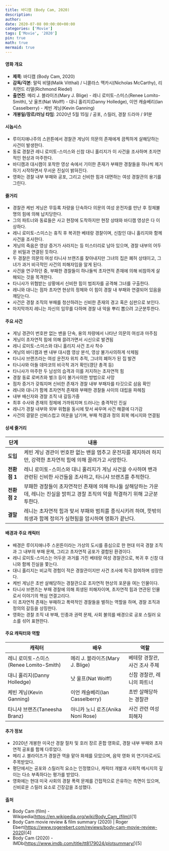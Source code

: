 ```yaml
---
title: 바디캠 (Body Cam, 2020)
description: 
author: 
date: 2020-07-08 00:00:00+00:00
categories: ['Movie']
tags: ['Movie', '2020']
pin: true
math: true
mermaid: true
---
```

#### 영화 개요

- **제목**: 바디캠 (Body Cam, 2020)  
- **감독/각본**: 말릭 비델(Malik Vitthal) / 니콜라스 맥카시(Nicholas McCarthy), 리치먼드 리델(Richmond Riedel)  
- **출연진**: 메리 J. 블라이즈(Mary J. Blige) - 레니 로미토-스미스(Renee Lomito-Smith), 낫 울프(Nat Wolff) - 대니 홀리지(Danny Holledge), 이언 캐슬베리(Ian Casselberry) - 케빈 게닝(Kevin Ganning)  
- **개봉일/장르/러닝 타임**: 2020년 5월 15일 / 공포, 스릴러, 경찰 드라마 / 91분  

#### 시놉시스

- 루이지애나주의 스윈튼에서 경찰관 게닝이 의문의 존재에게 끔찍하게 살해당하는 사건이 발생한다.  
- 동료 경찰관 레니 로미토-스미스와 신참 대니 홀리지가 이 사건을 조사하며 초자연적인 현상과 마주한다.  
- 바디캠과 대시캠이 포착한 영상 속에서 기이한 존재가 부패한 경찰들을 하나씩 제거하기 시작하면서 무서운 진실이 밝혀진다.  
- 영화는 경찰 내부 부패와 공포, 그리고 신비한 힘과 대면하는 여성 경찰관의 용기를 그린다.  

#### 줄거리

- 경찰관 케빈 게닝은 무등록 차량을 단속하다 의문의 여성 운전자를 만난 후 정체불명의 힘에 의해 납치당한다.  
- 그의 파트너와 동료들은 사고 현장에 도착하지만 현장 상태와 바디캠 영상은 다 이상하다.  
- 레니 로미토-스미스는 휴직 후 복귀한 베테랑 경찰이며, 신참인 대니 홀리지와 함께 사건을 조사한다.  
- 게닝의 죽음은 영상 증거가 사라지는 등 미스터리로 남아 있으며, 경찰 내부의 어두운 비밀과 연결된 듯하다.  
- 두 경찰은 의문의 여성 타니샤 브랜즈를 찾아내지만 그녀의 집은 폐허 상태이고, 그녀가 과거 비극적인 사건의 피해자임을 알게 된다.  
- 사건을 연구하던 중, 부패한 경찰들이 하나둘씩 초자연적 존재에 의해 비참하게 살해되는 것을 목격한다.  
- 타니샤가 위협받는 상황에서 신비한 힘이 범죄자를 공격해 그녀를 구출한다.  
- 레니와 대니는 점차 초자연 현상의 정체와 이 힘이 경찰 내 부패와 연결되어 있음을 깨닫는다.  
- 사건은 경찰 조직의 부패를 청산하려는 신비한 존재의 경고 혹은 심판으로 보인다.  
- 마지막까지 레니는 자신의 임무를 다하며 경찰 내 악을 뿌리 뽑으려 고군분투한다.  

#### 주요 사건

- 게닝 경관이 번호판 없는 밴을 단속, 용의 차량에서 나타난 의문의 여성과 마주침  
- 게닝이 초자연적 힘에 의해 끌려가면서 시신으로 발견됨  
- 레니 로미토-스미스와 대니 홀리지 사건 조사 착수  
- 게닝의 바디캠과 밴 내부 대시캠 영상 분석, 영상 불가사의하게 삭제됨  
- 타니샤 브랜즈라는 여성 운전자 위치 추적, 그녀의 폐허가 된 집 발견  
- 타니샤와 아들 데마코의 비극적 과거 확인(갱단 총격 등)  
- 타니샤가 마주한 두 남성의 습격과 이를 저지하는 초자연적 힘  
- 경찰 동료 로버츠와 벌크 등이 불가사의한 방법으로 사망  
- 점차 증거가 갖춰지며 신비한 존재가 경찰 내부 부패자를 타깃으로 삼음 확인  
- 레니와 대니가 함께 초자연적 존재와 부패한 경찰들 사이의 대립을 파헤침  
- 내부 배신자와 경찰 조직 내 갈등가중  
- 최후 수사와 존재의 정체에 가까워지며 드러나는 충격적인 진실  
- 레니가 경찰 내부와 외부 위협을 동시에 맞서 싸우며 사건 해결에 다가감  
- 사건의 결말은 신비스럽고 여운을 남기며, 부패 척결과 정의 회복 메시지와 연결됨  

#### 상세 줄거리

| **단계**  | **내용**                                                                                                         |
|-----------|----------------------------------------------------------------------------------------------------------------|
| **도입** | 케빈 게닝 경관이 번호판 없는 밴을 멈추고 운전자를 제지하려 하지만, 강력한 초자연적 힘에 의해 끌려가고 사망한다.                         |
| **전환점 1** | 레니 로미토-스미스와 대니 홀리지가 게닝 사건을 수사하며 밴과 관련된 신비한 사건들을 조사하고, 타니샤 브랜즈를 추적한다.                    |
| **전환점 2** | 부패한 경찰들이 초자연적인 존재에 의해 하나둘 살해당하는 가운데, 레니는 진실을 밝히고 경찰 조직의 악을 척결하기 위해 고군분투한다.               |
| **결말**  | 레니는 초자연적 힘과 맞서 부패와 범죄를 종식시키려 하며, 뜻밖의 희생과 함께 정의가 실현됨을 암시하며 영화가 끝난다.                           |

#### 배경과 주요 캐릭터

- 배경은 루이지애나주 스윈튼이라는 가상의 도시를 중심으로 한 현대 미국 경찰 조직과 그 내부의 부패 문제, 그리고 초자연적 공포가 결합된 환경이다.  
- 레니 로미토-스미스는 어두운 과거를 가진 베테랑 여성 경찰관으로, 복귀 후 신참 대니와 함께 진실을 쫓는다.  
- 대니 홀리지는 비교적 경험이 적은 경찰관이지만 사건 조사에 적극 참여하며 성장한다.  
- 케빈 게닝은 초반 살해당하는 경찰관으로 초자연적 현상의 포문을 여는 인물이다.  
- 타니샤 브랜즈는 부패 경찰에 의해 희생된 피해자이며, 초자연적 힘과 연관된 인물로서 이야기의 핵심 연결고리다.  
- 이 초자연적 존재는 부패하고 폭력적인 경찰들을 벌하는 역할을 하며, 경찰 조직과 정의의 갈등을 상징한다.  
- 영화는 경찰 조직 내 부패, 인종과 권력 문제, 사회 불의를 배경으로 공포 스릴러 요소를 섞어 표현한다.  

#### 주요 캐릭터와 역할

| **캐릭터**                 | **배우**             | **역할**                            |
|----------------------------|----------------------|-----------------------------------|
| 레니 로미토-스미스(Renee Lomito-Smith) | 메리 J. 블라이즈(Mary J. Blige) | 베테랑 경찰관, 사건 조사 주체       |
| 대니 홀리지(Danny Holledge) | 낫 울프(Nat Wolff)      | 신참 경찰관, 레니의 파트너           |
| 케빈 게닝(Kevin Ganning)     | 이언 캐슬베리(Ian Casselberry) | 초반 살해당하는 경찰관              |
| 타니샤 브랜즈(Taneesha Branz) | 아니카 노니 로즈(Anika Noni Rose) | 사건 관련 여성 피해자                |

#### 추가 정보

- 2020년 개봉한 미국산 경찰 절차 및 호러 장르 혼합 영화로, 경찰 내부 부패와 초자연적 공포를 함께 다루었다.  
- 메리 J. 블라이즈가 경찰관 역을 맡아 화제를 모았으며, 음악 영화 외 연기자로서도 주목받았다.  
- 평단에서는 공포와 스릴러적 요소는 인정했으나, 캐릭터 개발과 사회적 메시지의 깊이는 다소 부족하다는 평가를 받았다.  
- 영화에는 현대 미국 사회의 경찰 폭력 문제를 간접적으로 은유하는 측면이 있으며, 신비로운 스릴러 요소로 긴장감을 조성했다.  

#### 출처

- Body Cam (film) - Wikipedia(https://en.wikipedia.org/wiki/Body_Cam_(film))[1]  
- Body Cam movie review & film summary (2020) | Roger Ebert(https://www.rogerebert.com/reviews/body-cam-movie-review-2020)[4]  
- Body Cam (2020) - IMDb(https://www.imdb.com/title/tt8179024/plotsummary/)[5]

